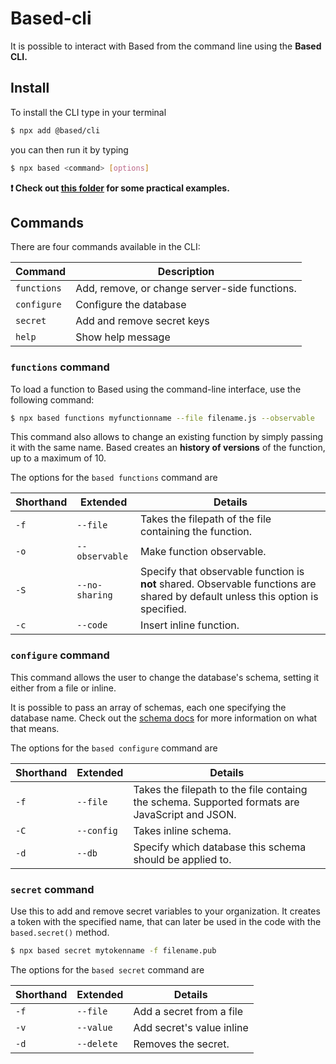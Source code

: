 # Based-cli

It is possible to interact with Based from the command line using the **Based CLI.**

## Install

To install the CLI type in your terminal

```bash
$ npx add @based/cli
```

you can then run it by typing

```sh
$ npx based <command> [options]
```

**:exclamation: Check out [this folder](../packages/cli/examples) for some practical examples.**

## Commands

There are four commands available in the CLI:

| Command     | Description                                   |
| ----------- | --------------------------------------------- |
| `functions` | Add, remove, or change server-side functions. |
| `configure` | Configure the database                        |
| `secret`    | Add and remove secret keys                    |
| `help`      | Show help message                             |

### `functions` command

To load a function to Based using the command-line interface, use the following command:

```bash
$ npx based functions myfunctionname --file filename.js --observable
```

This command also allows to change an existing function by simply passing it with the same name. Based creates an **history of versions** of the function, up to a maximum of 10.

The options for the `based functions` command are

| Shorthand | Extended       | Details                                                                                                                         |
| --------- | -------------- | ------------------------------------------------------------------------------------------------------------------------------- |
| `-f`      | `--file`       | Takes the filepath of the file containing the function.                                                                         |
| `-o`      | `--observable` | Make function observable.                                                                                                       |
| `-S`      | `--no-sharing` | Specify that observable function is **not** shared. Observable functions are shared by default unless this option is specified. |
| `-c`      | `--code`       | Insert inline function.                                                                                                         |

### `configure` command

This command allows the user to change the database's schema, setting it either from a file or inline.

It is possible to pass an array of schemas, each one specifying the database name. Check out the [schema docs](schema.md) for more information on what that means.

The options for the `based configure` command are

| Shorthand | Extended   | Details                                                                                        |
| --------- | ---------- | ---------------------------------------------------------------------------------------------- |
| `-f`      | `--file`   | Takes the filepath to the file containg the schema. Supported formats are JavaScript and JSON. |
| `-C`      | `--config` | Takes inline schema.                                                                           |
| `-d`      | `--db`     | Specify which database this schema should be applied to.                                       |

### `secret` command

Use this to add and remove secret variables to your organization. It creates a token with the specified name, that can later be used in the code with the `based.secret()` method.

```bash
$ npx based secret mytokenname -f filename.pub
```

The options for the `based secret` command are

| Shorthand | Extended   | Details                   |
| --------- | ---------- | ------------------------- |
| `-f`      | `--file`   | Add a secret from a file  |
| `-v`      | `--value`  | Add secret's value inline |
| `-d`      | `--delete` | Removes the secret.       |
